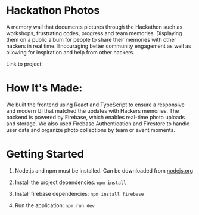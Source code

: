 # Hackathon Photos

A memory wall that documents pictures through the Hackathon such as workshops, frustrating codes, progress and team memories. Displaying them on a public album for people to share their memories with other hackers in real time. Encouraging better community engagement as well as allowing for inspiration and help from other hackers.

Link to project: 

# How It's Made:
We built the frontend using React and TypeScript to ensure a responsive and modern UI that matched the updates with Hackers memories. The backend is powered by Firebase, which enables real-time photo uploads and storage. We also used Firebase Authentication and Firestore to handle user data and organize photo collections by team or event moments.

# Getting Started
1. Node.js and npm must be installed. Can be downloaded from [nodejs.org](www.nodejs.org)

2. Install the project dependencies: 
`npm install`

3. Install firebase dependencies: 
`npm install firebase`

4. Run the application: 
`npm run dev`




